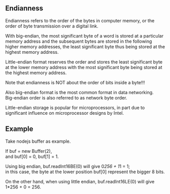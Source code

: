 Endianness
-----------------------

Endianness refers to the order of the bytes in computer memory,
or the order of byte transmission over a digital link.

With big-endian, the most significant byte of a word is stored at a particular memory address 
and the subsequent bytes are stored in the following higher memory addresses, 
the least significant byte thus being stored at the highest memory address.

Little-endian format reserves the order and stores the least significant byte at the lower memory address 
with the most significant byte being stored at the highest memory address.

Note that endianness is NOT about the order of bits inside a byte!!!

Also big-endian format is the most common format in data networking.  
Big-endian order is also referred to as network byte order.

Little-endian storage is popular for microprocessors, in part due to significant influence on microprocessor designs by Intel.


Example
--------------

Take nodejs buffer as example.

If buf = new Buffer(2),  
and buf[0] = 0, buf[1] = 1.

Using big endian, buf.readInt16BE(0) will give 0*256 + 1*1 = 1;  
in this case, the byte at the lower position buf[0] represent the bigger 8 bits.

On the other hand, when using little endian, buf.readInt16LE(0) will give 1*256 + 0 = 256.


